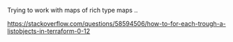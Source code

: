 Trying to work with maps of rich type maps ..

https://stackoverflow.com/questions/58594506/how-to-for-each-trough-a-listobjects-in-terraform-0-12
